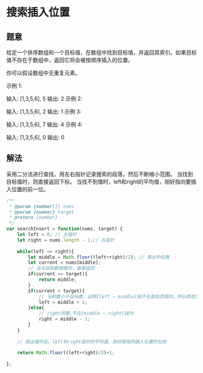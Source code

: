 # 搜索插入位置

## 题意

给定一个排序数组和一个目标值，在数组中找到目标值，并返回其索引。如果目标值不存在于数组中，返回它将会被按顺序插入的位置。

你可以假设数组中无重复元素。

示例 1:

输入: [1,3,5,6], 5
输出: 2
示例 2:

输入: [1,3,5,6], 2
输出: 1
示例 3:

输入: [1,3,5,6], 7
输出: 4
示例 4:

输入: [1,3,5,6], 0
输出: 0


## 解法

采用二分法进行查找，用左右指针记录搜索的段落，然后不断缩小范围。
当找到目标值时，则直接返回下标。
当找不到值时，left和right的平均值，刚好指向要插入位置的前一位。

```js
/**
 * @param {number[]} nums
 * @param {number} target
 * @return {number}
 */
var searchInsert = function(nums, target) {
    let left = 0; // 左指针
    let right = nums.length - 1;// 右指针
 
    while(left <= right){
        let middle = Math.floor((left+right)/2); // 取出中位数
        let current = nums[middle];
        // 当与目标数相等时，直接返回
        if(current == target){
            return middle;
        }
        if(current < target){
            // 当前数小于目标数，证明[left ~ middle]段不在查找范围内，所以修改left值
            left = middle + 1;
        }else{
            // right同理,不在[middle ~ right]段内
            right = middle - 1;
        }
    }
 
    // 跳出循环后，left和right指针的平均值，刚好是指向插入位置的左侧
 
    return Math.floor((left+right)/2)+1;
 
};
```
